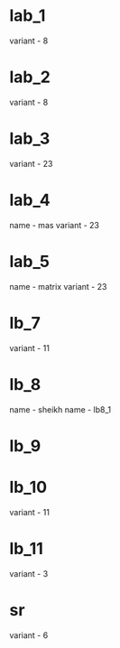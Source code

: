 # lab_1
variant - 8
# lab_2
variant - 8
# lab_3 
variant - 23
# lab_4
name - mas
variant - 23
# lab_5
name - matrix
variant - 23
# lb_7
variant - 11
# lb_8
name - sheikh
name - lb8_1
# lb_9

# lb_10
variant - 11
# lb_11
variant - 3
# sr
variant - 6 
